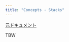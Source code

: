 ```yaml
---
title: "Concepts - Stacks"
---
```


[元ドキュメント](https://docs.aws.amazon.com/cdk/v2/guide/stacks.html)

TBW
